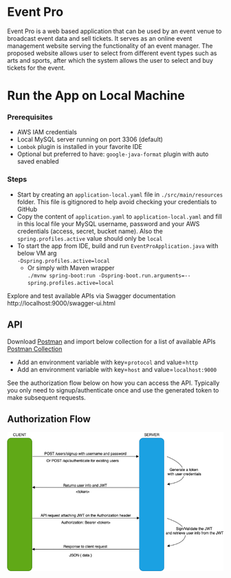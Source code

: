 # Event Pro

Event Pro is a web based application that can be used by an event venue to
broadcast event data and sell tickets.
It serves as an online event management website serving the functionality
of an event manager. The proposed website allows user to select from different
event types such as arts and sports, after which the system allows the user to
select and buy tickets for the event.

# Run the App on Local Machine
### Prerequisites
- AWS IAM credentials
- Local MySQL server running on port 3306 (default)
- `Lombok` plugin is installed in your favorite IDE  
- Optional but preferred to have: `google-java-format` plugin with auto saved enabled

### Steps
- Start by creating an `application-local.yaml` file in `./src/main/resources` folder. This file
is gitignored to help avoid checking your credentials to GitHub
- Copy the content of `application.yaml` to `application-local.yaml` and fill in this local file 
your MySQL username, password and your AWS credentials (access, secret, bucket name).
Also the `spring.profiles.active` value should only be `local`
- To start the app from IDE, build and run `EventProApplication.java` with below VM arg  
`-Dspring.profiles.active=local`
    - Or simply with Maven wrapper  
`./mvnw spring-boot:run -Dspring-boot.run.arguments=--spring.profiles.active=local`

Explore and test available APIs via Swagger documentation  
http://localhost:9000/swagger-ui.html

## API
Download [Postman](https://www.getpostman.com) and import below collection for a list of available APIs  
[Postman Collection](https://www.getpostman.com/collections/02549973295799e83bff)

- Add an environment variable with key=`protocol` and value=`http`
- Add an environment variable with key=`host` and value=`localhost:9000`

See the authorization flow below on how you can access the API. Typically you only need to 
signup/authenticate once and use the generated token to make subsequent requests.

## Authorization Flow
![Auth Image](./src/main/resources/AuthDiagram.png)
